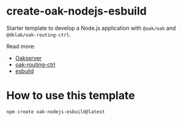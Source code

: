 # create-oak-nodejs-esbuild

Starter template to develop a Node.js application with `@oak/oak` and `@dklab/oak-routing-ctrl`.

Read more:
- [Oakserver](https://oakserver.org/)
- [oak-routing-ctrl](https://jsr.io/@dklab/oak-routing-ctrl)
- [esbuild](https://esbuild.github.io/)

# How to use this template

```bash
npm create oak-nodejs-esbuild@latest
```
